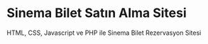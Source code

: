 # Sinema Bilet Satın Alma Sitesi
 HTML, CSS, Javascript ve PHP ile Sinema Bilet Rezervasyon Sitesi 
